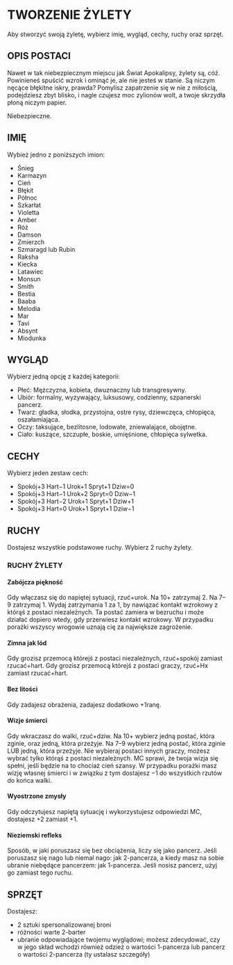 # TWORZENIE ŻYLETY

Aby stworzyć swoją żyletę, wybierz imię, wygląd, cechy, ruchy oraz sprzęt.

## OPIS POSTACI

Nawet w tak niebezpiecznym miejscu jak Świat Apokalipsy, żylety są, cóż. Powinieneś spuścić wzrok i ominąć je, ale nie jesteś w stanie. Są niczym nęcące błękitne iskry, prawda? Pomylisz zapatrzenie się w nie z miłością, podejdziesz zbyt blisko, i nagle czujesz moc zylionów wolt, a twoje skrzydła płoną niczym papier.

Niebezpieczne.

## IMIĘ

Wybież jedno z poniższych imion:

- Śnieg
- Karmazyn
- Cień
- Błękit
- Północ
- Szkarłat
- Violetta
- Amber
- Róż
- Damson
- Zmierzch
- Szmaragd lub Rubin
- Raksha
- Kiecka
- Latawiec
- Monsun
- Smith
- Bestia
- Baaba
- Melodia
- Mar
- Tavi
- Absynt
- Miodunka

## WYGLĄD

Wybierz jedną opcję z każdej kategorii:

- Płeć: Mężczyzna, kobieta, dwuznaczny lub transgresywny.
- Ubiór: formalny, wyzywający, luksusowy, codzienny, szpanerski pancerz.
- Twarz: gładka, słodka, przystojna, ostre rysy, dziewczęca, chłopięca, oszałamiająca.
- Oczy: taksujące, bezlitosne, lodowate, zniewalające, obojętne.
- Ciało: kuszące, szczupłe, boskie, umięśnione, chłopięca sylwetka.

## CECHY

Wybierz jeden zestaw cech:

- Spokój+3 Hart−1 Urok+1 Spryt+1 Dziw=0
- Spokój+3 Hart−1 Urok+2 Spryt=0 Dziw−1
- Spokój+3 Hart−2 Urok+1 Spryt+1 Dziw+1
- Spokój+3 Hart=0 Urok+1 Spryt+1 Dziw−1

## RUCHY

Dostajesz wszystkie podstawowe ruchy.
Wybierz 2 ruchy żylety.

### RUCHY ŻYLETY

#### Zabójcza piękność

Gdy włączasz się do napiętej sytuacji, rzuć+urok. Na 10+ zatrzymaj 2. Na 7–9 zatrzymaj 1. Wydaj zatrzymania 1 za 1, by nawiązać kontakt wzrokowy z którąś z postaci niezależnych. Ta postać zamiera w bezruchu i może działać dopiero wtedy, gdy przerwiesz kontakt wzrokowy. W przypadku porażki wszyscy wrogowie uznają cię za największe zagrożenie.

#### Zimna jak lód

Gdy grozisz przemocą którejś z postaci niezależnych, rzuć+spokój zamiast rzucać+hart. Gdy grozisz przemocą którejś z postaci graczy, rzuć+Hx zamiast rzucać+hart.

#### Bez litości

Gdy zadajesz obrażenia, zadajesz dodatkowo +1ranę.

#### Wizje śmierci

Gdy wkraczasz do walki, rzuć+dziw. Na 10+ wybierz jedną postać, która zginie, oraz jedną, która przeżyje. Na 7–9 wybierz jedną postać, która zginie LUB jedną, która przeżyje. Nie wybieraj postaci innych graczy, możesz wybrać tylko którąś z postaci niezależnych. MC sprawi, że twoja wizja się spełni, jeśli będzie na to chociaż cień szansy. W przypadku porażki masz wizję własnej śmierci i w związku z tym dostajesz −1 do wszystkich rzutów do końca walki.

#### Wyostrzone zmysły

Gdy odczytujesz napiętą sytuację i wykorzystujesz odpowiedzi MC, dostajesz +2 zamiast +1.

#### Nieziemski refleks

Sposób, w jaki poruszasz się bez obciążenia, liczy się jako
pancerz. Jeśli poruszasz się nago lub niemal nago: jak 2-pancerza, a kiedy masz na sobie ubranie niebędące pancerzem: jak 1-pancerza. Jeśli nosisz pancerz, użyj go zamiast tego ruchu.

## SPRZĘT

Dostajesz:

- 2 sztuki spersonalizowanej broni
- różności warte 2-barter
- ubranie odpowiadające twojemu wyglądowi; możesz zdecydować, czy w jego skład wchodzi również odzież o wartości 1-pancerza lub pancerz o wartości 2-pancerza (ty ustalasz szczegóły)
